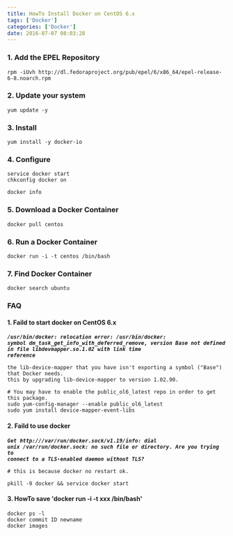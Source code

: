 ```yaml
---
title: HowTo Install Docker on CentOS 6.x
tags: ['Docker']
categories: ['Docker']
date: 2016-07-07 08:03:28
---
```


### **1. Add the EPEL Repository**
```
rpm -iUvh http://dl.fedoraproject.org/pub/epel/6/x86_64/epel-release-6-8.noarch.rpm
```
### **2. Update your system**
```
yum update -y
```

### **3. Install**
```
yum install -y docker-io
```


### **4. Configure**
```
service docker start
chkconfig docker on

docker info
```
### **5. Download a Docker Container**
```
docker pull centos
```
### **6. Run a Docker Container**
```
docker run -i -t centos /bin/bash
```

### **7. Find Docker Container**
```
docker search ubuntu
```

### **FAQ**

#### **1. Faild to start docker on CentOS 6.x**
<code>***/usr/bin/docker: relocation error: /usr/bin/docker: symbol dm_task_get_info_with_deferred_remove, version Base not defined in file libdevmapper.so.1.02 with link time reference***</code>
```
the lib-device-mapper that you have isn't exporting a symbol ("Base") that Docker needs.
this by upgrading lib-device-mapper to version 1.02.90.

# You may have to enable the public_ol6_latest repo in order to get this package.
sudo yum-config-manager --enable public_ol6_latest
sudo yum install device-mapper-event-libs
```

#### **2. Faild to use docker**
<code>***Get http:///var/run/docker.sock/v1.19/info: dial unix /var/run/docker.sock: no such file or directory. Are you trying to connect to a TLS-enabled daemon without TLS?***</code>
```
# this is because docker no restart ok.

pkill -9 docker && service docker start
```

#### **3. HowTo save 'docker run -i -t xxx /bin/bash'**
```
docker ps -l
docker commit ID newname
docker images
```

